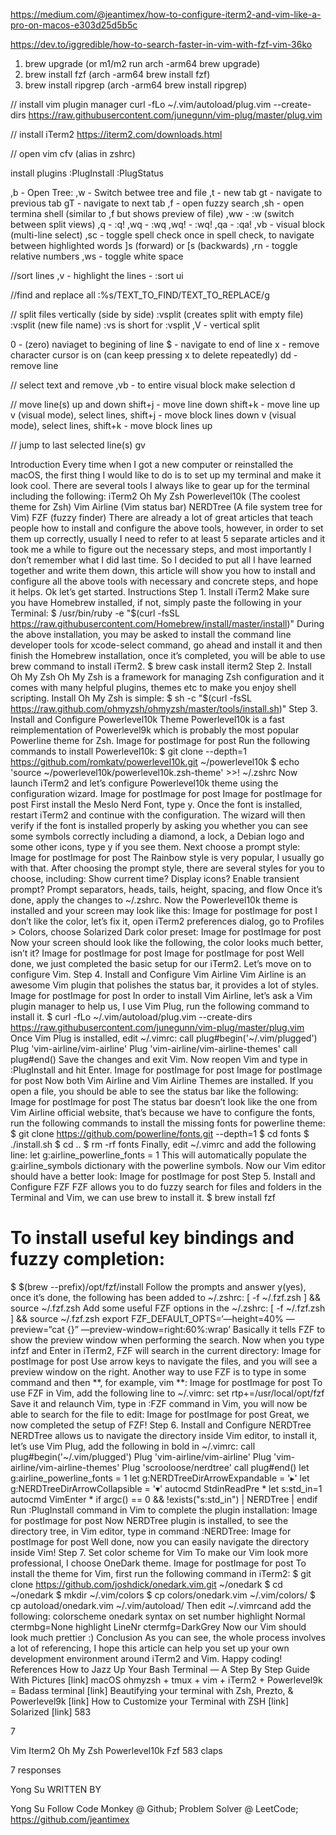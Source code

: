 https://medium.com/@jeantimex/how-to-configure-iterm2-and-vim-like-a-pro-on-macos-e303d25d5b5c

https://dev.to/iggredible/how-to-search-faster-in-vim-with-fzf-vim-36ko

1. brew upgrade (or m1/m2 run arch -arm64 brew upgrade)
2. brew install fzf (arch -arm64 brew install fzf)
3. brew install ripgrep (arch -arm64 brew install ripgrep)

// install vim plugin manager
curl -fLo ~/.vim/autoload/plug.vim --create-dirs https://raw.githubusercontent.com/junegunn/vim-plug/master/plug.vim

// install iTerm2
https://iterm2.com/downloads.html

// open vim 
cfv (alias in zshrc)

install plugins
:PlugInstall
:PlugStatus

,b - Open Tree:
,w - Switch betwee tree and file
,t - new tab
gt - navigate to previous tab
gT - navigate to next tab
,f - open fuzzy search
,sh - open termina shell (similar to ,f but shows preview of file)
,ww - :w (switch between split views)
,q - :q!
,wq - :wq
,wq! - :wq!
,qa - :qa!
,vb - visual block (multi-line select)
,sc - toggle spell check
  once in spell check, to navigate between highlighted words ]s (forward) or [s (backwards)
,rn - toggle relative numbers
,ws - toggle white space

//sort lines
,v - highlight the lines - :sort ui

//find and replace all
:%s/TEXT_TO_FIND/TEXT_TO_REPLACE/g

// split files vertically (side by side)
:vsplit (creates split with empty file)
:vsplit (new file name)
:vs is short for :vsplit
,V - vertical split

0 - (zero) naviaget to begining of line
$ - navigate to end of line
x - remove character cursor is on (can keep pressing x to delete repeatedly)
dd - remove line

// select text and remove
,vb - to entire visual block
make selection
d

// move line(s) up and down
shift+j - move line down
shift+k - move line up
v (visual mode), select lines, shift+j - move block lines down
v (visual mode), select lines, shift+k - move block lines up

// jump to last selected line(s)
gv


Introduction
Every time when I got a new computer or reinstalled the macOS, the first thing I would like to do is to set up my terminal and make it look cool. There are several tools I always like to gear up for the terminal including the following:
iTerm2
Oh My Zsh
Powerlevel10k (The coolest theme for Zsh)
Vim Airline (Vim status bar)
NERDTree (A file system tree for Vim)
FZF (fuzzy finder)
There are already a lot of great articles that teach people how to install and configure the above tools, however, in order to set them up correctly, usually I need to refer to at least 5 separate articles and it took me a while to figure out the necessary steps, and most importantly I don’t remember what I did last time. So I decided to put all I have learned together and write them down, this article will show you how to install and configure all the above tools with necessary and concrete steps, and hope it helps.
Ok let’s get started.
Instructions
Step 1. Install iTerm2
Make sure you have Homebrew installed, if not, simply paste the following in your Terminal:
$ /usr/bin/ruby -e "$(curl -fsSL https://raw.githubusercontent.com/Homebrew/install/master/install)"
During the above installation, you may be asked to install the command line developer tools for xcode-select command, go ahead and install it and then finish the Homebrew installation, once it’s completed, you will be able to use brew command to install iTerm2.
$ brew cask install iterm2
Step 2. Install Oh My Zsh
Oh My Zsh is a framework for managing Zsh configuration and it comes with many helpful plugins, themes etc to make you enjoy shell scripting. Install Oh My Zsh is simple:
$ sh -c "$(curl -fsSL https://raw.github.com/ohmyzsh/ohmyzsh/master/tools/install.sh)"
Step 3. Install and Configure Powerlevel10k Theme
Powerlevel10k is a fast reimplementation of Powerlevel9k which is probably the most popular Powerline theme for Zsh.
Image for postImage for post
Run the following commands to install Powerlevel10k:
$ git clone --depth=1 https://github.com/romkatv/powerlevel10k.git ~/powerlevel10k
$ echo 'source ~/powerlevel10k/powerlevel10k.zsh-theme' >>! ~/.zshrc
Now launch iTerm2 and let’s configure Powerlevel10k theme using the configuration wizard.
Image for postImage for post
Image for postImage for post
First install the Meslo Nerd Font, type y. Once the font is installed, restart iTerm2 and continue with the configuration. The wizard will then verify if the font is installed properly by asking you whether you can see some symbols correctly including a diamond, a lock, a Debian logo and some other icons, type y if you see them.
Next choose a prompt style:
Image for postImage for post
The Rainbow style is very popular, I usually go with that. After choosing the prompt style, there are several styles for you to choose, including:
Show current time?
Display icons?
Enable transient prompt?
Prompt separators, heads, tails, height, spacing, and flow
Once it’s done, apply the changes to ~/.zshrc.
Now the Powerlevel10k theme is installed and your screen may look like this:
Image for postImage for post
I don’t like the color, let’s fix it, open iTerm2 preferences dialog, go to Profiles > Colors, choose Solarized Dark color preset:
Image for postImage for post
Now your screen should look like the following, the color looks much better, isn’t it?
Image for postImage for post
Image for postImage for post
Well done, we just completed the basic setup for our iTerm2. Let’s move on to configure Vim.
Step 4. Install and Configure Vim Airline
Vim Airline is an awesome Vim plugin that polishes the status bar, it provides a lot of styles.
Image for postImage for post
In order to install Vim Airline, let’s ask a Vim plugin manager to help us, I use Vim Plug, run the following command to install it.
$ curl -fLo ~/.vim/autoload/plug.vim --create-dirs \
    https://raw.githubusercontent.com/junegunn/vim-plug/master/plug.vim
Once Vim Plug is installed, edit ~/.vimrc:
call plug#begin('~/.vim/plugged')
Plug 'vim-airline/vim-airline'
Plug 'vim-airline/vim-airline-themes'
call plug#end()
Save the changes and exit Vim. Now reopen Vim and type in :PlugInstall and hit Enter.
Image for postImage for post
Image for postImage for post
Now both Vim Airline and Vim Airline Themes are installed. If you open a file, you should be able to see the status bar like the following:
Image for postImage for post
The status bar doesn’t look like the one from Vim Airline official website, that’s because we have to configure the fonts, run the following commands to install the missing fonts for powerline theme:
$ git clone https://github.com/powerline/fonts.git --depth=1
$ cd fonts
$ ./install.sh
$ cd ..
$ rm -rf fonts
Finally, edit ~/.vimrc and add the following line:
let g:airline_powerline_fonts = 1
This will automatically populate the g:airline_symbols dictionary with the powerline symbols.
Now our Vim editor should have a better look:
Image for postImage for post
Step 5. Install and Configure FZF
FZF allows you to do fuzzy search for files and folders in the Terminal and Vim, we can use brew to install it.
$ brew install fzf
# To install useful key bindings and fuzzy completion:
$ $(brew --prefix)/opt/fzf/install
Follow the prompts and answer y(yes), once it’s done, the following has been added to ~/.zshrc:
[ -f ~/.fzf.zsh ] && source ~/.fzf.zsh
Add some useful FZF options in the ~/.zshrc:
[ -f ~/.fzf.zsh ] && source ~/.fzf.zsh
export FZF_DEFAULT_OPTS=‘—height=40% —preview=“cat {}” —preview-window=right:60%:wrap’
Basically it tells FZF to show the preview window when performing the search.
Now when you type infzf and Enter in iTerm2, FZF will search in the current directory:
Image for postImage for post
Use arrow keys to navigate the files, and you will see a preview window on the right.
Another way to use FZF is to type in some command and then **<TAB>, for example, vim **<TAB>:
Image for postImage for post
To use FZF in Vim, add the following line to ~/.vimrc:
set rtp+=/usr/local/opt/fzf
Save it and relaunch Vim, type in :FZF command in Vim, you will now be able to search for the file to edit:
Image for postImage for post
Great, we now completed the setup of FZF!
Step 6. Install and Configure NERDTree
NERDTree allows us to navigate the directory inside Vim editor, to install it, let’s use Vim Plug, add the following in bold in ~/.vimrc:
call plug#begin('~/.vim/plugged')
Plug 'vim-airline/vim-airline'
Plug 'vim-airline/vim-airline-themes'
Plug 'scrooloose/nerdtree'
call plug#end()
let g:airline_powerline_fonts = 1
let g:NERDTreeDirArrowExpandable = '▸'
let g:NERDTreeDirArrowCollapsible = '▾'
autocmd StdinReadPre * let s:std_in=1
autocmd VimEnter * if argc() == 0 && !exists("s:std_in") | NERDTree | endif
Run :PlugInstall command in Vim to complete the plugin installation:
Image for postImage for post
Now NERDTree plugin is installed, to see the directory tree, in Vim editor, type in command :NERDTree:
Image for postImage for post
Well done, now you can easily navigate the directory inside Vim!
Step 7. Set color scheme for Vim
To make our Vim look more professional, I choose OneDark theme.
Image for postImage for post
To install the theme for Vim, first run the following command in iTerm2:
$ git clone https://github.com/joshdick/onedark.vim.git ~/onedark
$ cd ~/onedark
    $ mkdir ~/.vim/colors
$ cp colors/onedark.vim ~/.vim/colors/
$ cp autoload/onedark.vim ~/.vim/autoload/
Then edit ~/.vimrcand add the following:
colorscheme onedark
syntax on
set number
highlight Normal ctermbg=None
highlight LineNr ctermfg=DarkGrey
Now our Vim should look much prettier :)
Conclusion
As you can see, the whole process involves a lot of referencing, I hope this article can help you set up your own development environment around iTerm2 and Vim.
Happy coding!
References
How to Jazz Up Your Bash Terminal — A Step By Step Guide With Pictures [link]
macOS ohmyzsh + tmux + vim + iTerm2 + Powerlevel9k = Badass terminal [link]
Beautifying your terminal with Zsh, Prezto, & Powerlevel9k [link]
How to Customize your Terminal with ZSH [link]
Solarized [link]
583

7

Vim
Iterm2
Oh My Zsh
Powerlevel10k
Fzf
583 claps

7 responses





Yong Su
WRITTEN BY

Yong Su
Follow
Code Monkey @ Github; Problem Solver @ LeetCode; https://github.com/jeantimex
